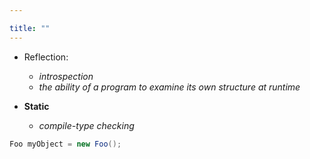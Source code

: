 ```yaml
---

title: "" 
---
```


- Reflection: 
  - *introspection* 
  - *the ability of a program to examine its own structure at runtime*

- **Static**
  - *compile-type checking*

```Java
Foo myObject = new Foo();
```

